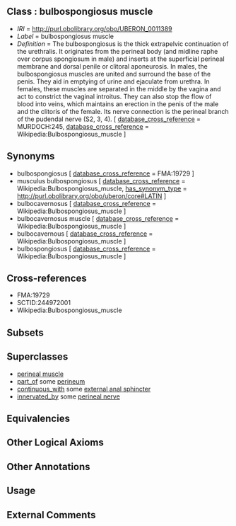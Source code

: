 
## Class : bulbospongiosus muscle

 * *IRI* = http://purl.obolibrary.org/obo/UBERON_0011389
 * *Label* = bulbospongiosus muscle
 * *Definition* = The bulbospongiosus is the thick extrapelvic continuation of the urethralis. It originates from the perineal body (and midline raphe over corpus spongiosum in male) and inserts at the superficial perineal membrane and dorsal penile or clitoral aponeurosis. In males, the bulbospongiosus muscles are united and surround the base of the penis. They aid in emptying of urine and ejaculate from urethra. In females, these muscles are separated in the middle by the vagina and act to constrict the vaginal introitus. They can also stop the flow of blood into veins, which maintains an erection in the penis of the male and the clitoris of the female. Its nerve connection is the perineal branch of the pudendal nerve (S2, 3, 4). [ [database_cross_reference](../../ef/oboInOwl#hasDbXref.md) = MURDOCH:245, [database_cross_reference](../../ef/oboInOwl#hasDbXref.md) = Wikipedia:Bulbospongiosus_muscle ]

## Synonyms

 * bulbospongiosus [ [database_cross_reference](../../ef/oboInOwl#hasDbXref.md) = FMA:19729 ]
 * musculus bulbospongiosus [ [database_cross_reference](../../ef/oboInOwl#hasDbXref.md) = Wikipedia:Bulbospongiosus_muscle, [has_synonym_type](../../pe/oboInOwl#hasSynonymType.md) = http://purl.obolibrary.org/obo/uberon/core#LATIN ]
 * bulbocavernosus [ [database_cross_reference](../../ef/oboInOwl#hasDbXref.md) = Wikipedia:Bulbospongiosus_muscle ]
 * bulbocavernosus muscle [ [database_cross_reference](../../ef/oboInOwl#hasDbXref.md) = Wikipedia:Bulbospongiosus_muscle ]
 * bulbocavernous [ [database_cross_reference](../../ef/oboInOwl#hasDbXref.md) = Wikipedia:Bulbospongiosus_muscle ]
 * bulbospongiosus [ [database_cross_reference](../../ef/oboInOwl#hasDbXref.md) = Wikipedia:Bulbospongiosus_muscle ]

## Cross-references

 * FMA:19729
 * SCTID:244972001
 * Wikipedia:Bulbospongiosus_muscle

## Subsets


## Superclasses

 * [perineal muscle](../../UBERON/79/UBERON_0002379.md)
 * [part_of](../../BFO/50/BFO_0000050.md) some [perineum](../../UBERON/56/UBERON_0002356.md)
 * [continuous_with](../../FMA/72/FMA_85972.md) some [external anal sphincter](../../UBERON/67/UBERON_0001367.md)
 * [innervated_by](../../RO/05/RO_0002005.md) some [perineal nerve](../../UBERON/91/UBERON_0011391.md)

## Equivalencies


## Other Logical Axioms


## Other Annotations


## Usage


## External Comments


